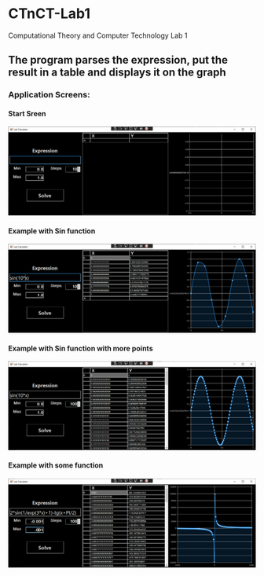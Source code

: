# CTnCT-Lab1
Computational Theory and Computer Technology Lab 1

## The program parses the expression, put the result in a table and displays it on the graph


### Application Screens:

#### Start Sreen

![](Media/StartScreen.png)

#### Example with Sin function

![](Media/SinScreen.png)

#### Example with Sin function with more points

![](Media/SinMorePointsScreen.png)

#### Example with some function

![](Media/SomeFuncScreen.png)
